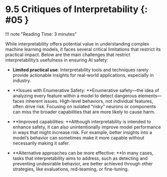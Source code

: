 # 9.5 Critiques of Interpretability  {: #05 }
!!! note "Reading Time: 3 minutes" 

While interpretability offers potential value in understanding complex machine learning models, it faces several critical limitations that restrict its practical impact. Below are the main challenges that restrict interpretability’s usefulness in ensuring AI safety:

- **Limited practical use**: Interpretability tools and techniques rarely provide actionable insights for real-world applications, especially in industry.

- **Issues with Enumerative Safety: **Enumerative safety—the idea of analyzing every feature within a model to detect dangerous elements—faces inherent issues. High-level behaviors, not individual features, often drive risk. Focusing on isolated “risky” neurons or components can miss the broader capabilities that are more likely to cause harm.

- **Improved capabilities: **Although interpretability is intended to enhance safety, it can also unintentionally improve model performance in ways that might increase risk. For example, better insights into a model’s behavior can sometimes make it more capable without necessarily making it safer.

- **Alternative approaches can be more effective: **In many cases, tasks that interpretability aims to address, such as detecting and preventing undesirable behavior, are better achieved through other strategies, like evaluations, red-teaming, or fine-tuning.
